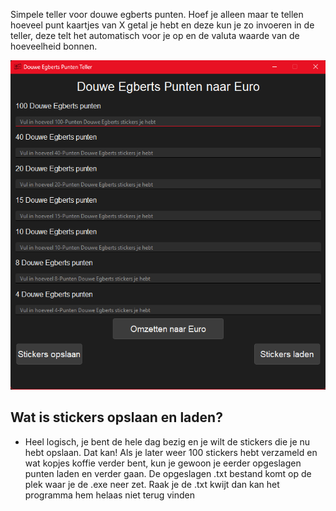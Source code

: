 Simpele teller voor douwe egberts punten. Hoef je alleen maar te tellen hoeveel punt kaartjes van X getal je hebt en deze kun je zo invoeren in de teller, deze telt het automatisch voor je op en de valuta waarde van de hoeveelheid bonnen.


![Foto](https://github.com/RIPP3R1337/Douwe-Egberts-PuntenTeller/blob/main/afbeelding_2024-10-10_230137174.png)


## Wat is stickers opslaan en laden?

- Heel logisch, je bent de hele dag bezig en je wilt de stickers die je nu hebt opslaan. Dat kan! Als je later weer 100 stickers hebt verzameld en wat kopjes koffie verder bent, kun je gewoon je eerder opgeslagen punten laden en verder gaan. De opgeslagen .txt bestand komt op de plek waar je de .exe neer zet. Raak je de .txt kwijt dan kan het programma hem helaas niet terug vinden

